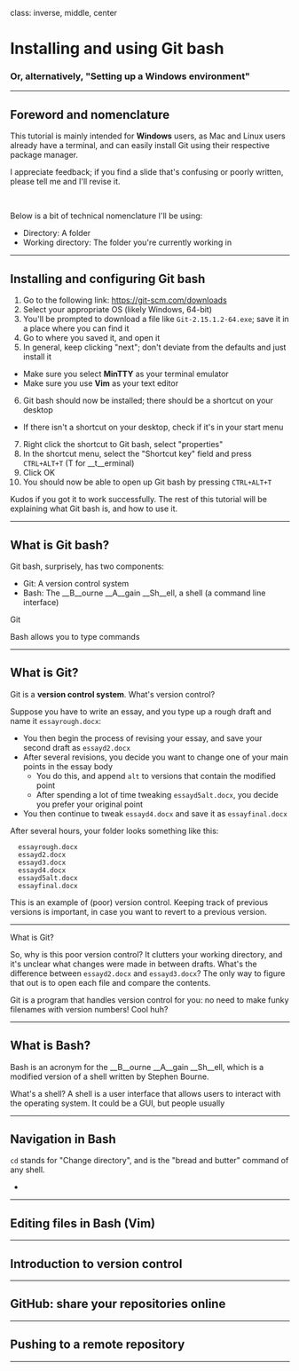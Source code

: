 class: inverse, middle, center

# Installing and using Git bash
### Or, alternatively, "Setting up a Windows environment"

---

## Foreword and nomenclature

This tutorial is mainly intended for __Windows__ users, as Mac and Linux users already have a terminal, and can easily install Git using their respective package manager.

I appreciate feedback; if you find a slide that's confusing or poorly written, please tell me and I'll revise it.

<br />

Below is a bit of technical nomenclature I'll be using:
* Directory: A folder
* Working directory: The folder you're currently working in

---

## Installing and configuring Git bash

1. Go to the following link: https://git-scm.com/downloads
2. Select your appropriate OS (likely Windows, 64-bit)
3. You'll be prompted to download a file like `Git-2.15.1.2-64.exe`; save it in a place where you can find it
4. Go to where you saved it, and open it
5. In general, keep clicking "next"; don't deviate from the defaults and just install it
  * Make sure you select __MinTTY__ as your terminal emulator
  * Make sure you use __Vim__ as your text editor
6. Git bash should now be installed; there should be a shortcut on your desktop
  * If there isn't a shortcut on your desktop, check if it's in your start menu
7. Right click the shortcut to Git bash, select "properties"
8. In the shortcut menu, select the "Shortcut key" field and press `CTRL+ALT+T` (T for __t__erminal)
9. Click OK
10. You should now be able to open up Git bash by pressing `CTRL+ALT+T`

Kudos if you got it to work successfully. The rest of this tutorial will be explaining what Git bash is, and how to use it.

---

## What is Git bash?

Git bash, surprisely, has two components:
* Git: A version control system
* Bash: The __B__ourne __A__gain __Sh__ell, a shell (a command line interface)

Git 

Bash allows you to type commands 


---

## What is Git?

Git is a __version control system__. What's version control?

Suppose you have to write an essay, and you type up a rough draft and name it `essayrough.docx`:
* You then begin the process of revising your essay, and save your second draft as `essayd2.docx`
* After several revisions, you decide you want to change one of your main points in the essay body
  * You do this, and append `alt` to versions that contain the modified point
  * After spending a lot of time tweaking `essayd5alt.docx`, you decide you prefer your original point
* You then continue to tweak `essayd4.docx` and save it as `essayfinal.docx`

After several hours, your folder looks something like this:

```terminal
  essayrough.docx
  essayd2.docx
  essayd3.docx
  essayd4.docx
  essayd5alt.docx
  essayfinal.docx
```

This is an example of (poor) version control. Keeping track of previous versions is important, in case you want to revert to a previous version.

---

What is Git?

So, why is this poor version control? It clutters your working directory, and it's unclear what changes were made in between drafts. What's the difference between `essayd2.docx` and `essayd3.docx`? The only way to figure that out is to open each file and compare the contents.

Git is a program that handles version control for you: no need to make funky filenames with version numbers! Cool huh?

---

## What is Bash?

Bash is an acronym for the __B__ourne __A__gain __Sh__ell, which is a modified version of a shell written by Stephen Bourne.

What's a shell? A shell is a user interface that allows users to interact with the operating system. It could be a GUI, but people usually 

---

## Navigation in Bash

`cd` stands for "Change directory", and is the "bread and butter" command of any shell.

* 

---

## Editing files in Bash (Vim)

---

## Introduction to version control

---

## GitHub: share your repositories online



---

## Pushing to a remote repository

---
